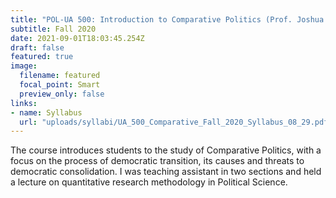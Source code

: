 ```yaml
---
title: "POL-UA 500: Introduction to Comparative Politics (Prof. Joshua Tucker)"
subtitle: Fall 2020
date: 2021-09-01T18:03:45.254Z
draft: false
featured: true
image:
  filename: featured
  focal_point: Smart
  preview_only: false
links:
- name: Syllabus
  url: "uploads/syllabi/UA_500_Comparative_Fall_2020_Syllabus_08_29.pdf"
---
```

The course introduces students to the study of Comparative Politics, with a focus on the process of democratic transition, its causes and threats to democratic consolidation. I was teaching assistant in two sections and held a lecture on quantitative research methodology in Political Science.
